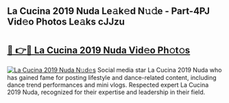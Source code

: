 ## La Cucina 2019 Nuda Le𝚊k𝚎d N𝚞𝚍e - Part-4PJ Vid𝚎o Photos Le𝚊ks cJJzu

# <h2><a href="http://fbbpqi7.evod.top/?m=La+Cucina+2019+Nuda">🔗 👉🔴 La Cucina 2019 Nuda Vid𝚎o Ph𝚘t𝚘s</a></h2>

[![La Cucina 2019 Nuda N𝚞d𝚎s](https://i.imgur.com/8V9OHl7.gif)](http://fbbpqi7.evod.top/?m=La+Cucina+2019+Nuda)
Social media star La Cucina 2019 Nuda who has gained fame for posting lifestyle and dance-related content, including dance trend performances and mini vlogs. Respected expert La Cucina 2019 Nuda, recognized for their expertise and leadership in their field. 
